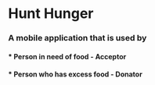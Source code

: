 # Hunt Hunger

### A mobile application that is used by 
#### * Person in need of food - Acceptor
#### * Person who has excess food - Donator
